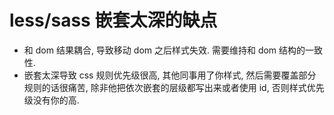 # less/sass 嵌套太深的缺点

- 和 dom 结果耦合, 导致移动 dom 之后样式失效. 需要维持和 dom 结构的一致性.
- 嵌套太深导致 css 规则优先级很高, 其他同事用了你样式, 然后需要覆盖部分规则的话很痛苦, 除非他把依次嵌套的层级都写出来或者使用 id, 否则样式优先级没有你的高.

